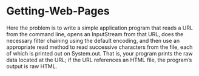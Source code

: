 # Getting-Web-Pages


Here the problem is to write a simple application program that
reads a URL from the command line, opens an InputStream from 
that URL, does the necessary filter chaining using the default 
encoding, and then use an appropriate read method to read 
successive characters from the file, each of which is printed 
out on System.out. That is, your program prints the raw data 
located at the URL; if the URL references an HTML file, the 
program’s output is raw HTML.
